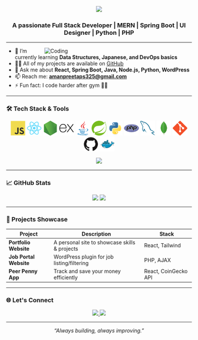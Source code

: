 <!-- 🌑 Dark Themed GitHub Profile -->

<div align="center">
  <img src="https://capsule-render.vercel.app/api?type=waving&color=0d1117&height=200&section=header&text=Hi%20👋,%20I'm%20Amanpreet%20Singh&fontColor=ffffff&fontSize=40&animation=fadeIn" />
</div>

<h3 align="center">A passionate Full Stack Developer | MERN | Spring Boot | UI Designer | Python | PHP</h3>

---

<img align="right" alt="Coding" width="400" src="https://cdn.dribbble.com/users/1162077/screenshots/3848914/programmer.gif">

- 🌱 I’m currently learning **Data Structures, Japanese, and DevOps basics**  
- 👨‍💻 All of my projects are available on [GitHub](https://github.com/Amanpreet325)  
- 💬 Ask me about **React, Spring Boot, Java, Node.js, Python, WordPress**  
- 📫 Reach me: **amanpreetaps325@gmail.com**  
- ⚡ Fun fact: I code harder after gym 🏋️‍♂️  

---

### 🛠️ Tech Stack & Tools

<!-- 🔄 Animated Tech Carousel -->
<p align="center">
  <img src="https://github.com/devicons/devicon/blob/master/icons/javascript/javascript-original.svg" alt="JavaScript" width="40" height="40"/>
  <img src="https://github.com/devicons/devicon/blob/master/icons/react/react-original.svg" alt="React" width="40" height="40"/>
  <img src="https://github.com/devicons/devicon/blob/master/icons/nodejs/nodejs-original.svg" alt="Node.js" width="40" height="40"/>
  <img src="https://github.com/devicons/devicon/blob/master/icons/express/express-original.svg" alt="Express" width="40" height="40"/>
  <img src="https://github.com/devicons/devicon/blob/master/icons/java/java-original.svg" alt="Java" width="40" height="40"/>
  <img src="https://github.com/devicons/devicon/blob/master/icons/spring/spring-original.svg" alt="Spring Boot" width="40" height="40"/>
  <img src="https://github.com/devicons/devicon/blob/master/icons/python/python-original.svg" alt="Python" width="40" height="40"/>
  <img src="https://github.com/devicons/devicon/blob/master/icons/php/php-original.svg" alt="PHP" width="40" height="40"/>
  <img src="https://github.com/devicons/devicon/blob/master/icons/mysql/mysql-original.svg" alt="MySQL" width="40" height="40"/>
  <img src="https://github.com/devicons/devicon/blob/master/icons/mongodb/mongodb-original.svg" alt="MongoDB" width="40" height="40"/>
  <img src="https://github.com/devicons/devicon/blob/master/icons/git/git-original.svg" alt="Git" width="40" height="40"/>
  <img src="https://github.com/devicons/devicon/blob/master/icons/github/github-original.svg" alt="GitHub" width="40" height="40"/>
  <img src="https://github.com/devicons/devicon/blob/master/icons/docker/docker-original.svg" alt="Docker" width="40" height="40"/>
</p>

<p align="center">
  <img src="https://readme-typing-svg.herokuapp.com?font=Fira+Code&weight=500&size=20&pause=1000&center=true&vCenter=true&multiline=true&width=600&lines=💻+I+Love+Working+With:+React+%7C+Java+%7C+Node.js+%7C+Spring+Boot+%7C+MongoDB+%7C+Docker+%7C+Python" />
</p>


---

### 📈 GitHub Stats

<p align="center">
  <img width="48%" src="https://github-readme-stats.vercel.app/api?username=Amanpreet325&show_icons=true&theme=github_dark" />
  <img width="48%" src="https://github-readme-streak-stats.herokuapp.com/?user=Amanpreet325&theme=dark" />
</p>

---

### 🚀 Projects Showcase

| Project                          | Description                                      | Stack               |
|----------------------------------|--------------------------------------------------|---------------------|
| **Portfolio Website**           | A personal site to showcase skills & projects    | React, Tailwind     |
| **Job Portal Website**          | WordPress plugin for job listing/filtering       | PHP, AJAX           |
| **Peer Penny App**              | Track and save your money efficiently            | React, CoinGecko API|

---

### 🌐 Let's Connect

<p align="center">
  <a href="https://www.linkedin.com/in/amanpreet-singh-62bb49251?utm_source=share&utm_campaign=share_via&utm_content=profile&utm_medium=android_app" target="_blank">
    <img src="https://img.shields.io/badge/LinkedIn-0A66C2?style=for-the-badge&logo=linkedin&logoColor=white" />
  </a>
  <a href="https://www.instagram.com/_motiondrip?igsh=MW93YmlyN3hnczV3OA==" target="_blank">
    <img src="https://img.shields.io/badge/Instagram-E4405F?style=for-the-badge&logo=instagram&logoColor=white" />
  </a>
</p>

---

<p align="center">
  <em>“Always building, always improving.”</em>
</p>
